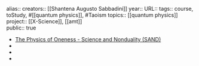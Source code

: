 alias::
creators:: [[Shantena Augusto Sabbadini]] 
year::
URL::
tags:: course, toStudy, #[[quantum physics]], #Taoism 
topics:: [[quantum physics]] 
project:: [[X-Science]], [[amt]]  
public:: true

- [The Physics of Oneness - Science and Nonduality (SAND)](https://scienceandnonduality.com/event/the-physics-of-oneness/)
-
-
-